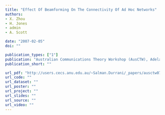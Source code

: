 ```yaml
---
title: "Effect Of Beamforming On The Connectivity Of Ad Hoc Networks"
authors:
- X. Zhou
- H. Jones
- admin
- A. Scott

date: "2007-02-05"
doi: ""

publication_types: ["1"]
publication: "Australian Communications Theory Workshop (AusCTW), Adelaide"
publication_short: ""

url_pdf: "http://users.cecs.anu.edu.au/~Salman.Durrani/_papers/ausctw07_b.pdf"
url_code: ""
url_dataset: ""
url_poster: ""
url_project: ""
url_slides: ""
url_source: ""
url_video: ""
---
```


